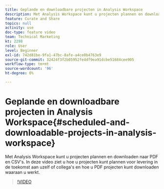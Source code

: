 ```yaml
---
title: Geplande en downloadbare projecten in Analysis Workspace
description: Met Analysis Workspace kunt u projecten plannen en downloaden naar PDF en CSV's. In deze video ziet u hoe u projecten kunt plannen voor levering in de toekomst aan uzelf of collega's en hoe u PDF projecten kunt downloaden waaraan u werkt.
feature: Curate and Share
topics: null
activity: use
doc-type: feature video
team: Technical Marketing
kt: 2298
role: User
level: Beginner
exl-id: 742d81be-9fa1-47bc-8afe-a4ce0b4763e9
source-git-commit: 32424f3f2b05952fe4df9ea91dcbe51684cee905
workflow-type: tm+mt
source-wordcount: '96'
ht-degree: 0%

---
```


# Geplande en downloadbare projecten in Analysis Workspace{#scheduled-and-downloadable-projects-in-analysis-workspace}

Met Analysis Workspace kunt u projecten plannen en downloaden naar PDF en CSV&#39;s. In deze video ziet u hoe u projecten kunt plannen voor levering in de toekomst aan uzelf of collega&#39;s en hoe u PDF projecten kunt downloaden waaraan u werkt.

>[!VIDEO](https://video.tv.adobe.com/v/24709/?quality=12)
